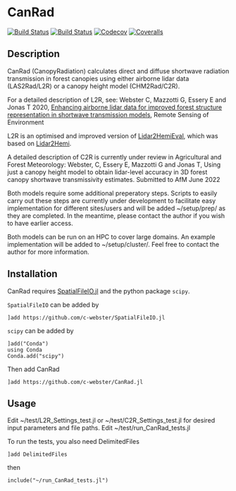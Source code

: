 # CanRad

[![Build Status](https://travis-ci.com/c-webster/CanRad.jl.svg?branch=master)](https://travis-ci.com/c-webster/CanRad.jl)
[![Build Status](https://ci.appveyor.com/api/projects/status/github/c-webster/CanRad.jl?svg=true)](https://ci.appveyor.com/project/c-webster/CanRad-jl)
[![Codecov](https://codecov.io/gh/c-webster/CanRad.jl/branch/master/graph/badge.svg)](https://codecov.io/gh/c-webster/CanRad.jl)
[![Coveralls](https://coveralls.io/repos/github/c-webster/CanRad.jl/badge.svg?branch=master)](https://coveralls.io/github/c-webster/CanRad.jl?branch=master)


## Description

CanRad (CanopyRadiation) calculates direct and diffuse shortwave radiation transmission in forest canopies using either airborne lidar data (LAS2Rad/L2R) or a canopy height model (CHM2Rad/C2R). 

For a detailed description of L2R, see:
Webster C, Mazzotti G, Essery E and Jonas T 2020, [Enhancing airborne lidar data for improved forest structure representation in shortwave transmission models](https://doi.org/10.1016/j.rse.2020.112017), Remote Sensing of Environment 

L2R is an optimised and improved version of [Lidar2HemiEval](https://github.com/c-webster/Lidar2HemiEval), which was based on [Lidar2Hemi](https://github.com/Tobias-Jonas-SLF/Lidar2Hemi).

A detailed description of C2R is currently under review in Agricultural and Forest Meteorology:
Webster, C, Essery E, Mazzotti G and Jonas T, Using just a canopy height model to obtain lidar-level accuracy in 3D forest canopy shortwave transmissivity estimates. Submitted to AfM June 2022

Both models require some additional preperatory steps. Scripts to easily carry out these steps are currently under development to facilitate easy implementation for different sites/users and will be added ~/setup/prep/ as they are completed. In the meantime, please contact the author if you wish to have earlier access. 

Both models can be run on an HPC to cover large domains. An example implementation will be added to ~/setup/cluster/. Feel free to contact the author for more information.


## Installation

CanRad requires [SpatialFileIO.jl](https://github.com/c-webster/SpatialFileIO.jl) and the python package `scipy`. 

`SpatialFileIO` can be added by
```
]add https://github.com/c-webster/SpatialFileIO.jl
```

`scipy` can be added by
```
]add("Conda")
using Conda
Conda.add("scipy")
```

Then add CanRad
```
]add https://github.com/c-webster/CanRad.jl
```


## Usage

Edit ~/test/L2R_Settings_test.jl or ~/test/C2R_Settings_test.jl for desired input parameters and file paths. 
Edit ~/test/run_CanRad_tests.jl 

To run the tests, you also need DelimitedFiles
```
]add DelimitedFiles
```
then
```
include("~/run_CanRad_tests.jl")
```
